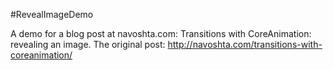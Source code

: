 #RevealImageDemo

A demo for a blog post at navoshta.com: Transitions with CoreAnimation: revealing an image. The original post: http://navoshta.com/transitions-with-coreanimation/
